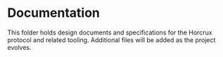 # Documentation

This folder holds design documents and specifications for the Horcrux protocol and related tooling. Additional files will be added as the project evolves.
